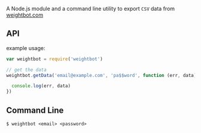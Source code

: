 A Node.js module and a command line utility to export `CSV` data from [weightbot.com](http://weightbot.com)

## API
example usage:
```js
var weightbot = require('weightbot')

// get the data
weightbot.getData('email@example.com', 'pa$$word', function (err, data) {

  console.log(err, data)
})
```

## Command Line

```console
$ weightbot <email> <password>
```
